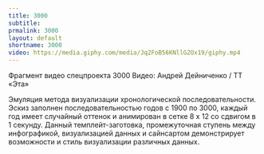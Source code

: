 ```yaml
---
title: 3000
subtitle:
prmalink: 3000
layout: default
shortname: 3000
video: https://media.giphy.com/media/Jq2FoB56KNllG2Ox19/giphy.mp4
---
```


Фрагмент видео спецпроекта 3000
Видео: Андрей Дейниченко / ТТ «Эта»

Эмуляция метода визуализации хронологической последовательности. Эскиз заполнен последовательностью годов с 1900 по 3000, каждый год имеет случайный оттенок и анимирован в сетке 8 x 12 со сдвигом в 1 секунду. Данный темплейт-заготовка, промежуточная ступень между инфографикой, визуализацией данных и сайнсартом демонстрирует возможности и стиль визуализации различных данных.
